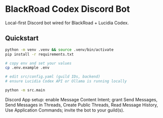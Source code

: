 # BlackRoad Codex Discord Bot

Local-first Discord bot wired for BlackRoad + Lucidia Codex.

## Quickstart

```bash
python -m venv .venv && source .venv/bin/activate
pip install -r requirements.txt

# copy env and set your values
cp .env.example .env

# edit src/config.yaml (guild IDs, backend)
# ensure Lucidia Codex API or Ollama is running locally

python -m src.main
```

Discord App setup: enable Message Content Intent; grant Send Messages, Send Messages in Threads, Create Public Threads, Read Message History, Use Application Commands; invite the bot to your guild(s).
